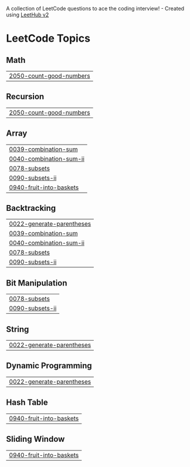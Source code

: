 A collection of LeetCode questions to ace the coding interview! - Created using [LeetHub v2](https://github.com/arunbhardwaj/LeetHub-2.0)
<!---LeetCode Topics Start-->
# LeetCode Topics
## Math
|  |
| ------- |
| [2050-count-good-numbers](https://github.com/AkshayDhankhar1/DSA/tree/master/2050-count-good-numbers) |
## Recursion
|  |
| ------- |
| [2050-count-good-numbers](https://github.com/AkshayDhankhar1/DSA/tree/master/2050-count-good-numbers) |
## Array
|  |
| ------- |
| [0039-combination-sum](https://github.com/AkshayDhankhar1/DSA/tree/master/0039-combination-sum) |
| [0040-combination-sum-ii](https://github.com/AkshayDhankhar1/DSA/tree/master/0040-combination-sum-ii) |
| [0078-subsets](https://github.com/AkshayDhankhar1/DSA/tree/master/0078-subsets) |
| [0090-subsets-ii](https://github.com/AkshayDhankhar1/DSA/tree/master/0090-subsets-ii) |
| [0940-fruit-into-baskets](https://github.com/AkshayDhankhar1/DSA/tree/master/0940-fruit-into-baskets) |
## Backtracking
|  |
| ------- |
| [0022-generate-parentheses](https://github.com/AkshayDhankhar1/DSA/tree/master/0022-generate-parentheses) |
| [0039-combination-sum](https://github.com/AkshayDhankhar1/DSA/tree/master/0039-combination-sum) |
| [0040-combination-sum-ii](https://github.com/AkshayDhankhar1/DSA/tree/master/0040-combination-sum-ii) |
| [0078-subsets](https://github.com/AkshayDhankhar1/DSA/tree/master/0078-subsets) |
| [0090-subsets-ii](https://github.com/AkshayDhankhar1/DSA/tree/master/0090-subsets-ii) |
## Bit Manipulation
|  |
| ------- |
| [0078-subsets](https://github.com/AkshayDhankhar1/DSA/tree/master/0078-subsets) |
| [0090-subsets-ii](https://github.com/AkshayDhankhar1/DSA/tree/master/0090-subsets-ii) |
## String
|  |
| ------- |
| [0022-generate-parentheses](https://github.com/AkshayDhankhar1/DSA/tree/master/0022-generate-parentheses) |
## Dynamic Programming
|  |
| ------- |
| [0022-generate-parentheses](https://github.com/AkshayDhankhar1/DSA/tree/master/0022-generate-parentheses) |
## Hash Table
|  |
| ------- |
| [0940-fruit-into-baskets](https://github.com/AkshayDhankhar1/DSA/tree/master/0940-fruit-into-baskets) |
## Sliding Window
|  |
| ------- |
| [0940-fruit-into-baskets](https://github.com/AkshayDhankhar1/DSA/tree/master/0940-fruit-into-baskets) |
<!---LeetCode Topics End-->